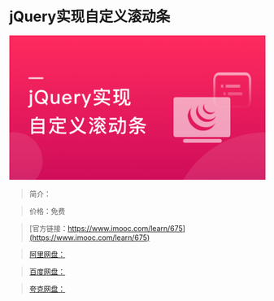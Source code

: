 # jQuery实现自定义滚动条

![img](../../assets/5fe442f20001f3a505400304.jpg)

> 简介：

> 价格：免费

> [官方链接：https://www.imooc.com/learn/675](https://www.imooc.com/learn/675)

> [阿里网盘：]()

> [百度网盘：]()

> [夸克网盘：]()
